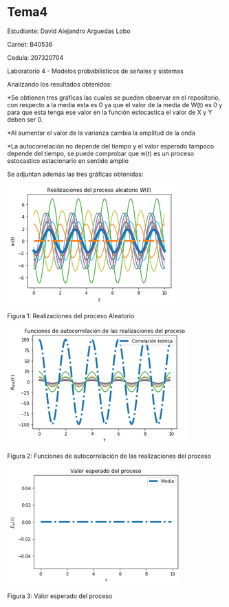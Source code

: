 # Tema4

Estudiante: David Alejandro Arguedas Lobo

Carnet: B40536

Cedula: 207320704

Laboratorio 4 - Modelos probabilísticos de señales y sistemas

Analizando los resultados obtenidos:

*Se obtienen tres gráficas las cuales se pueden observar en el repositorio, con respecto a la media esta es 0 ya que el valor de la media de W(t) es 0 y para que esta tenga ese valor en la función estocastica el valor de X y Y deben ser 0.

*Al aumentar el valor de la varianza cambia la amplitud de la onda


*La autocorrelación no depende del tiempo y el valor esperado tampoco depende del tiempo, se puede comprobar que w(t) es un proceso estocastico estacionario en sentido amplio 



Se adjuntan además las tres gráficas obtenidas:

![GitHub Figure_1](/Figure_1.png)

Figura 1: Realizaciones del proceso Aleatorio

![GitHub Figure_2](/Figure_2.png)

Figura 2: Funciones de autocorrelación de las realizaciones del proceso


![GitHub Figure_3](/Figure_3.png)

Figura 3: Valor esperado del proceso



